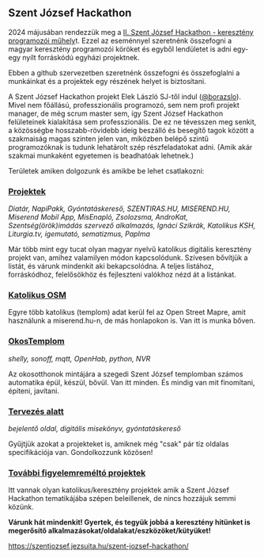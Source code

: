 ## Szent József Hackathon

2024 májusában rendezzük meg a [II. Szent József Hackathon - keresztény programozói műhely](https://www.facebook.com/events/890595452760710)t. 
Ezzel az eseménnyel szeretnénk összefogni a magyar keresztény programozói köröket és egyből lendületet is adni egy-egy nyílt forráskódú egyházi projektnek.

Ebben a github szervezetben szeretnénk összefogni és összefoglalni a munkáinkat és a projektek egy részének helyet is biztosítani.

A Szent József Hackathon projekt Elek László SJ-től indul ([@borazslo](https://github.com/borazslo)).
Mivel nem főállású, professzionális programozó, sem nem profi projekt manager, de még scrum master sem, így Szent József Hackathon felületeinek kialakítása sem professzionális. 
De ez ne tévesszen meg senkit, a közösségbe hosszabb-rövidebb ideig beszálló és besegítő tagok között a szakmaiság magas szinten jelen van, miközben belépő szintű programozóknak is tudunk lehatárolt szép részfeladatokat adni. (Amik akár szakmai munkaként egyetemen is beadhatóak lehetnek.)

Területek amiken dolgozunk és amikbe be lehet csatlakozni:

### [Projektek](/projektek.md)
*Diatár, NapiPakk, Gyóntatáskereső, SZENTIRAS.HU, MISEREND.HU, Miserend Mobil App, MisEnapló, Zsolozsma, AndroKat, Szentség(örök)imádás szervező alkalmazás, Ignáci Szikrák, Katolikus KSH, Liturgia.tv, igemutató, sematizmus, PapIma*

Már több mint egy tucat olyan magyar nyelvű katolikus digitális keresztény projekt van, amihez valamilyen módon kapcsolódunk. Szívesen bővítjük a listát, és várunk mindenkit aki bekapcsolódna. A teljes listához, forráskódhoz, felelősökhöz és fejleszteni valókhoz nézd át a listánkat.

### [Katolikus OSM](/katolikusOSM.md)
Egyre több katolikus (templom) adat kerül fel az Open Street Mapre, amit használunk a miserend.hu-n, de más honlapokon is. Van itt is munka bőven.

### [OkosTemplom](/okostemplom.md)
*shelly, sonoff, mqtt, OpenHab, python, NVR*

Az okosotthonok mintájára a szegedi Szent József templomban számos automatika épül, készül, bővül. Van itt minden. És mindig van mit finomítani, építeni, javítani.

### [Tervezés alatt](/tervezesalatt.md)
*bejelentő oldal, digitális misekönyv, gyóntatáskereső*

Gyűjtjük azokat a projekteket is, amiknek még "csak" pár tíz oldalas specifikációja van. Gondolkozzunk közösen!

### [További figyelemreméltó projektek](/figyelemremeltoak.md)
Itt vannak olyan katolikus/keresztény projektek amik a Szent József Hackathon tematikájába szépen beleillenek, de nincs hozzájuk semmi közünk.



**Várunk hát mindenkit! Gyertek, és tegyük jobbá a keresztény hitünket is megerősítő alkalmazásokat/oldalakat/eszközöket/kütyüket!**

https://szentjozsef.jezsuita.hu/szent-jozsef-hackathon/

